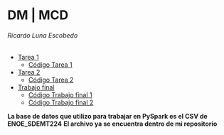 # DM | MCD
###### Ricardo Luna Escobedo

- [Tarea 1](./Clase/Tarea%201/Tarea%201.pdf)
  - [Código Tarea 1](./Clase/Tarea%201/Tarea%201.ipynb)
- [Tarea 2](./Clase/Tarea%202/Tarea%202.pdf)
  - [Código Tarea 2](./Clase/Tarea%202/Tarea%202.ipynb)
- [Trabajo final](./Clase/Trabajo%20final/Final%20-%20ENOE.pdf)
  - [Código Trabajo final 1](./Clase/Trabajo%20final/ENOE%20-%20Final%201.ipynb)
  - [Código Trabajo final 2](./Clase/Trabajo%20final/ENOE%20-%20Final%202.ipynb)
  
**La base de datos que utilizo para trabajar en PySpark es el CSV de ENOE_SDEMT224**
**El archivo ya se encuentra dentro de mi repositorio**
